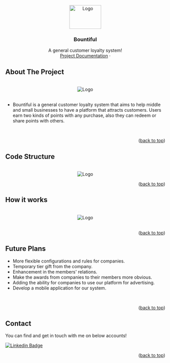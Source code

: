 <a name="readme-top"></a>
<div align="center">
  <a href="https://bountiful.ubaeida.com">
    <img src="https://user-images.githubusercontent.com/88239135/224555504-82c78d13-737c-48b2-a70e-c9b2766d3cd0.png" alt="Logo" width="100" height="75">
  </a>

  <h3 align="center">Bountiful</h3>

  <p align="center">
    A general customer loyalty system!
    <br />
    <a href="https://documenter.getpostman.com/view/22093075/2s93JnTkrH">Project Documentation</a>
    ·
  </p>
</div>


## About The Project
<br />
<div align="center">
      <img src="https://user-images.githubusercontent.com/88239135/224562779-354252db-0513-441e-a5cd-678c47ad027f.png" alt="Logo">
</div>
<br />

*   Bountiful is a general customer loyalty system that aims to help middle and small businesses to have a platform that attracts customers. 
      Users earn two kinds of points with any purchase, also they can redeem or share points with others. 
<br />
<p align="right">(<a href="#readme-top">back to top</a>)</p>

## Code Structure
<br />
<div align="center">
      <img src="https://user-images.githubusercontent.com/88239135/224563344-b7487a3b-5f58-40eb-8c2a-efd0d15aee32.png" alt="Logo">
</div>
<p align="right">(<a href="#readme-top">back to top</a>)</p>

## How it works
<br />

<div align="center">
      <img src="https://user-images.githubusercontent.com/88239135/224563491-0b3061a7-7868-4c7f-8d30-14a2a53509a9.png" alt="Logo">
</div>
<br />
<p align="right">(<a href="#readme-top">back to top</a>)</p>

## Future Plans

* More flexible configurations and rules for companies. 
* Temporary tier gift from the company. 
* Enhancement in the members' relations. 
* Make the awards from companies to their members more obvious.
* Adding the ability for companies to use our platform for advertising.
* Develop a mobile application for our system.
<br />
<p align="right">(<a href="#readme-top">back to top</a>)</p>


## Contact

You can find and get in touch with me on below accounts!

[![Linkedin Badge](https://img.shields.io/badge/Ubaeida%20Alkayal-follow%20on%20linkedin-blue?style=for-the-badge&logo=linkedin)](https://www.linkedin.com/in/ubaeida-al-kayal/)
<br />
<p align="right">(<a href="#readme-top">back to top</a>)</p>

